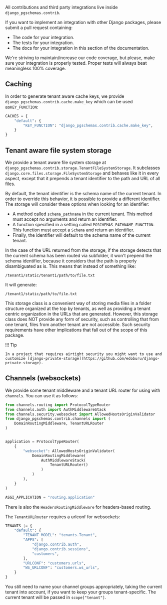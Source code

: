 All contributions and third party integrations live inside `django_pgschemas.contrib`.

If you want to implement an integration with other Django packages, please submit a pull request containing:

- The code for your integration.
- The tests for your integration.
- The docs for your integration in this section of the documentation.

We're striving to maintain/increase our code coverage, but please, make sure your integration is properly tested. Proper tests will always beat meaningless 100% coverage.

## Caching

In order to generate tenant aware cache keys, we provide `django_pgschemas.contrib.cache.make_key` which can be used as`KEY_FUNCTION`:

```python title="settings.py"
CACHES = {
    "default": {
        "KEY_FUNCTION": "django_pgschemas.contrib.cache.make_key",
    }
}
```

## Tenant aware file system storage

We provide a tenant aware file system storage at `django_pgschemas.contrib.storage.TenantFileSystemStorage`. It subclasses `django.core.files.storage.FileSystemStorage` and behaves like it in every aspect, except that it prepends a tenant identifier to the path and URL of all files.

By default, the tenant identifier is the schema name of the current tenant. In order to override this behavior, it is possible to provide a different identifier. The storage will consider these options when looking for an identifier:

- A method called `schema_pathname` in the current tenant. This method must accept no arguments and return an identifier.
- A function specified in a setting called `PGSCHEMAS_PATHNAME_FUNCTION`. This function must accept a `Schema` and return an identifier.
- Finally, the identifier will default to the schema name of the current tenant.

In the case of the URL returned from the storage, if the storage detects that the current schema has been routed via subfolder, it won't prepend the schema identifier, because it considers that the path is properly disambiguated as is. This means that instead of something like:

    /tenant1/static/tenant1/path/to/file.txt

It will generate:

    /tenant1/static/path/to/file.txt

This storage class is a convenient way of storing media files in a folder structure organized at the top by tenants, as well as providing a tenant centric organization in the URLs that are generated. However, this storage class does NOT provide any form of security, such as controlling that from one tenant, files from another tenant are not accessible. Such security requirements have other implications that fall out of the scope of this package.

!!! Tip

    In a project that requires airtight security you might want to use and customize [django-private-storage](https://github.com/edoburu/django-private-storage).

## Channels (websockets)

We provide some tenant middleware and a tenant URL router for using with `channels`. You can use it as follows:

```python title="routing.py"  hl_lines="12 14"
from channels.routing import ProtocolTypeRouter
from channels.auth import AuthMiddlewareStack
from channels.security.websocket import AllowedHostsOriginValidator
from django_pgschemas.contrib.channels import (
    DomainRoutingMiddleware, TenantURLRouter
)


application = ProtocolTypeRouter(
    {
        "websocket": AllowedHostsOriginValidator(
            DomainRoutingMiddleware(
                AuthMiddlewareStack(
                    TenantURLRouter()
                )
            )
        ),
    }
)
```

```python title="settings.py"
ASGI_APPLICATION = "routing.application"
```

There is also the `HeadersRoutingMiddleware` for headers-based routing.

The `TenantURLRouter` requires a urlconf for websockets:

```python title="settings.py" hl_lines="10"
TENANTS |= {
    "default": {
        "TENANT_MODEL": "tenants.Tenant",
        "APPS": [
            "django.contrib.auth",
            "django.contrib.sessions",
            "customers",
        ],
        "URLCONF": "customers.urls",
        "WS_URLCONF": "customers.ws_urls",
    }
}
```

You still need to name your channel groups appropriately, taking the current tenant into account, if you want to keep your groups tenant-specific. The current tenant will be passed in `scope["tenant"]`.
